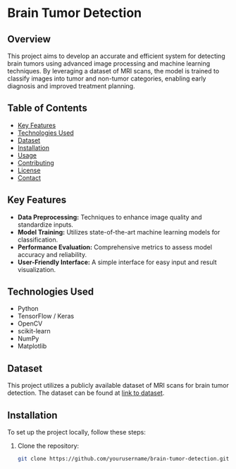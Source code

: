 # Brain Tumor Detection

## Overview

This project aims to develop an accurate and efficient system for detecting brain tumors using advanced image processing and machine learning techniques. By leveraging a dataset of MRI scans, the model is trained to classify images into tumor and non-tumor categories, enabling early diagnosis and improved treatment planning.

## Table of Contents

- [Key Features](#key-features)
- [Technologies Used](#technologies-used)
- [Dataset](#dataset)
- [Installation](#installation)
- [Usage](#usage)
- [Contributing](#contributing)
- [License](#license)
- [Contact](#contact)

## Key Features

- **Data Preprocessing:** Techniques to enhance image quality and standardize inputs.
- **Model Training:** Utilizes state-of-the-art machine learning models for classification.
- **Performance Evaluation:** Comprehensive metrics to assess model accuracy and reliability.
- **User-Friendly Interface:** A simple interface for easy input and result visualization.

## Technologies Used

- Python
- TensorFlow / Keras
- OpenCV
- scikit-learn
- NumPy
- Matplotlib

## Dataset

This project utilizes a publicly available dataset of MRI scans for brain tumor detection. The dataset can be found at [link to dataset](#).

## Installation

To set up the project locally, follow these steps:

1. Clone the repository:
   ```bash
   git clone https://github.com/yourusername/brain-tumor-detection.git
